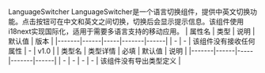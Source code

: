 <component-parts file-path="apps/mobile/src/components/LanguageSwitcher">
    <component-name>
        LanguageSwitcher
    </component-name>
    <component-description>
        LanguageSwitcher是一个语言切换组件，提供中英文切换功能。点击按钮可在中文和英文之间切换，切换后会显示提示信息。该组件使用i18next实现国际化，适用于需要多语言支持的移动应用。
    </component-description>
    <component-api>
        | 属性名 | 类型 | 说明 | 默认值 | 版本 |
        |-------|------|-----|-------|------|
        | - | - | 该组件没有接收任何属性 | - | v1.0 |
    </component-api>
    <component-type-description>
        | 类型名 | 类型详情 | 必填 | 默认值 | 说明 |
        |-------|------|-----|-------|------|
        | - | - | - | - | 该组件没有导出类型定义 |
    </component-type-description>
 </component-parts> 